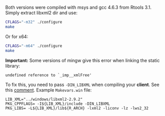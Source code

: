 Both versions were compiled with msys and gcc 4.6.3 from Rtools 3.1. 
Simply extract libxml2 dir and use:

```bash
CFLAGS="-m32" ./configure
make
```

Or for x64:

```bash
CFLAGS="-m64" ./configure
make 
```

**Important:** Some versions of mingw give this error when linking the static library:

```
undefined reference to `_imp__xmlFree'
```

To fix this, you need to pass `-DIN_LIBXML` when compiling your **client**. See this [comment](https://github.com/GNOME/libxml2/blob/v2.9.2/include/libxml/xmlexports.h#L111-L115).
Example `Makevars.win` file:

```Make
LIB_XML="../windows/libxml2-2.9.2"
PKG_CPPFLAGS= -I${LIB_XML}/include -DIN_LIBXML
PKG_LIBS= -L${LIB_XML}/lib${R_ARCH} -lxml2 -liconv -lz -lws2_32
```

